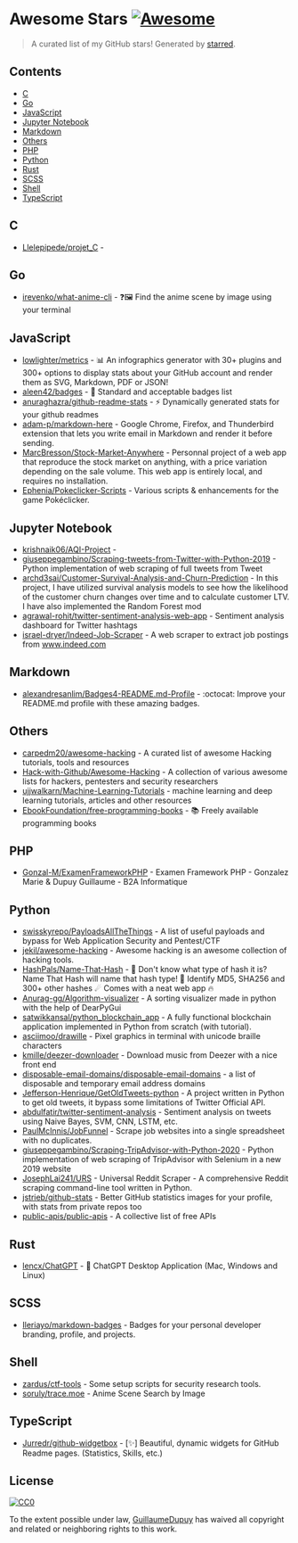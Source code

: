 <!--lint disable awesome-contributing awesome-license awesome-list-item match-punctuation no-repeat-punctuation no-undefined-references awesome-spell-check-->
# Awesome Stars [![Awesome](https://awesome.re/badge.svg)](https://github.com/sindresorhus/awesome)

> A curated list of my GitHub stars! Generated by [starred](https://github.com/maguowei/starred).

## Contents

- [C](#c)
- [Go](#go)
- [JavaScript](#javascript)
- [Jupyter Notebook](#jupyter-notebook)
- [Markdown](#markdown)
- [Others](#others)
- [PHP](#php)
- [Python](#python)
- [Rust](#rust)
- [SCSS](#scss)
- [Shell](#shell)
- [TypeScript](#typescript)

## C 

- [Llelepipede/projet_C](https://github.com/Llelepipede/projet_C) - 

## Go 

- [irevenko/what-anime-cli](https://github.com/irevenko/what-anime-cli) - ❓🖼 Find the anime scene by image using your terminal

## JavaScript 

- [lowlighter/metrics](https://github.com/lowlighter/metrics) - 📊 An infographics generator with 30+ plugins and 300+ options to display stats about your GitHub account and render them as SVG, Markdown, PDF or JSON!
- [aleen42/badges](https://github.com/aleen42/badges) - :flower_playing_cards: Standard and acceptable badges list
- [anuraghazra/github-readme-stats](https://github.com/anuraghazra/github-readme-stats) - :zap: Dynamically generated stats for your github readmes
- [adam-p/markdown-here](https://github.com/adam-p/markdown-here) - Google Chrome, Firefox, and Thunderbird extension that lets you write email in Markdown and render it before sending.
- [MarcBresson/Stock-Market-Anywhere](https://github.com/MarcBresson/Stock-Market-Anywhere) - Personnal project of a web app that reproduce the stock market on anything, with a price variation depending on the sale volume. This web app is entirely local, and requires no installation.
- [Ephenia/Pokeclicker-Scripts](https://github.com/Ephenia/Pokeclicker-Scripts) - Various scripts & enhancements for the game Pokéclicker.

## Jupyter Notebook 

- [krishnaik06/AQI-Project](https://github.com/krishnaik06/AQI-Project) - 
- [giuseppegambino/Scraping-tweets-from-Twitter-with-Python-2019](https://github.com/giuseppegambino/Scraping-tweets-from-Twitter-with-Python-2019) - Python implementation of web scraping of full tweets from Tweet
- [archd3sai/Customer-Survival-Analysis-and-Churn-Prediction](https://github.com/archd3sai/Customer-Survival-Analysis-and-Churn-Prediction) - In this project, I have utilized survival analysis models to see how the likelihood of the customer churn changes over time and to calculate customer LTV. I have also implemented the Random Forest mod
- [agrawal-rohit/twitter-sentiment-analysis-web-app](https://github.com/agrawal-rohit/twitter-sentiment-analysis-web-app) - Sentiment analysis dashboard for Twitter hashtags
- [israel-dryer/Indeed-Job-Scraper](https://github.com/israel-dryer/Indeed-Job-Scraper) - A web scraper to extract job postings from www.indeed.com

## Markdown 

- [alexandresanlim/Badges4-README.md-Profile](https://github.com/alexandresanlim/Badges4-README.md-Profile) - :octocat: Improve your README.md profile with these amazing badges.

## Others 

- [carpedm20/awesome-hacking](https://github.com/carpedm20/awesome-hacking) - A curated list of awesome Hacking tutorials, tools and resources
- [Hack-with-Github/Awesome-Hacking](https://github.com/Hack-with-Github/Awesome-Hacking) - A collection of various awesome lists for hackers, pentesters and security researchers
- [ujjwalkarn/Machine-Learning-Tutorials](https://github.com/ujjwalkarn/Machine-Learning-Tutorials) - machine learning and deep learning tutorials, articles and other resources
- [EbookFoundation/free-programming-books](https://github.com/EbookFoundation/free-programming-books) - :books: Freely available programming books

## PHP 

- [Gonzal-M/ExamenFrameworkPHP](https://github.com/Gonzal-M/ExamenFrameworkPHP) - Examen Framework PHP - Gonzalez Marie & Dupuy Guillaume - B2A Informatique

## Python 

- [swisskyrepo/PayloadsAllTheThings](https://github.com/swisskyrepo/PayloadsAllTheThings) - A list of useful payloads and bypass for Web Application Security and Pentest/CTF
- [jekil/awesome-hacking](https://github.com/jekil/awesome-hacking) - Awesome hacking is an awesome collection of hacking tools.
- [HashPals/Name-That-Hash](https://github.com/HashPals/Name-That-Hash) - 🔗  Don't know what type of hash it is? Name That Hash will name that hash type! 🤖 Identify MD5, SHA256 and 300+ other hashes ☄ Comes with a neat web app 🔥
- [Anurag-gg/Algorithm-visualizer](https://github.com/Anurag-gg/Algorithm-visualizer) - A sorting visualizer made in python with the help of DearPyGui
- [satwikkansal/python_blockchain_app](https://github.com/satwikkansal/python_blockchain_app) - A fully functional blockchain application implemented in Python from scratch (with tutorial).
- [asciimoo/drawille](https://github.com/asciimoo/drawille) - Pixel graphics in terminal with unicode braille characters
- [kmille/deezer-downloader](https://github.com/kmille/deezer-downloader) - Download music from Deezer with a nice front end
- [disposable-email-domains/disposable-email-domains](https://github.com/disposable-email-domains/disposable-email-domains) - a list of disposable and temporary email address domains
- [Jefferson-Henrique/GetOldTweets-python](https://github.com/Jefferson-Henrique/GetOldTweets-python) - A project written in Python to get old tweets, it bypass some limitations of Twitter Official API.
- [abdulfatir/twitter-sentiment-analysis](https://github.com/abdulfatir/twitter-sentiment-analysis) - Sentiment analysis on tweets using Naive Bayes, SVM, CNN, LSTM, etc.
- [PaulMcInnis/JobFunnel](https://github.com/PaulMcInnis/JobFunnel) - Scrape job websites into a single spreadsheet with no duplicates.
- [giuseppegambino/Scraping-TripAdvisor-with-Python-2020](https://github.com/giuseppegambino/Scraping-TripAdvisor-with-Python-2020) - Python implementation of web scraping of TripAdvisor with Selenium in a new 2019 website
- [JosephLai241/URS](https://github.com/JosephLai241/URS) - Universal Reddit Scraper - A comprehensive Reddit scraping command-line tool written in Python.
- [jstrieb/github-stats](https://github.com/jstrieb/github-stats) - Better GitHub statistics images for your profile, with stats from private repos too
- [public-apis/public-apis](https://github.com/public-apis/public-apis) - A collective list of free APIs

## Rust 

- [lencx/ChatGPT](https://github.com/lencx/ChatGPT) - 🔮 ChatGPT Desktop Application (Mac, Windows and Linux)

## SCSS 

- [Ileriayo/markdown-badges](https://github.com/Ileriayo/markdown-badges) - Badges for your personal developer branding, profile, and projects.

## Shell 

- [zardus/ctf-tools](https://github.com/zardus/ctf-tools) - Some setup scripts for security research tools.
- [soruly/trace.moe](https://github.com/soruly/trace.moe) - Anime Scene Search by Image

## TypeScript 

- [Jurredr/github-widgetbox](https://github.com/Jurredr/github-widgetbox) - [✨] Beautiful, dynamic widgets for GitHub Readme pages. (Statistics, Skills, etc.)


## License

[![CC0](http://mirrors.creativecommons.org/presskit/buttons/88x31/svg/cc-zero.svg)](https://creativecommons.org/publicdomain/zero/1.0/)

To the extent possible under law, [GuillaumeDupuy](https://github.com/GuillaumeDupuy) has waived all copyright and related or neighboring rights to this work.

